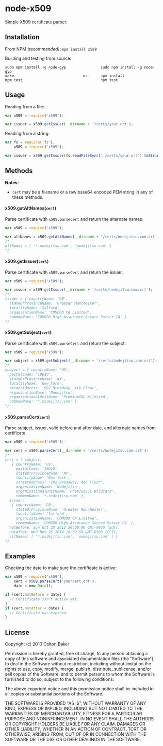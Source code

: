 node-x509
=========

Simple X509 certificate parser.

## Installation

From NPM *(recommended)*: `npm install x509`

Building and testing from source:
```
sudo npm install -g node-gyp                sudo npm install -g node-gyp
make                                or      npm install
npm test                                    npm test
```

## Usage
Reading from a file:
```js
var x509 = require('x509');

var issuer = x509.getIssuer(__dirname + '/certs/your.crt');
```

Reading from a string:
```js
var fs = require('fs'),
    x509 = require('x509');

var issuer = x509.getIssuer(fs.readFileSync('./certs/your.crt').toString());
```

## Methods
**Notes:**
- `cert` may be a filename or a raw base64 encoded PEM string in any of these methods.


#### x509.getAltNames(`cert`)
Parse certificate with `x509.parseCert` and return the alternate names.

```js
var x509 = require('x509');

var altNames = x509.getAltNames(__dirname + '/certs/nodejitsu.com.crt');
/*
altNames = [ '*.nodejitsu.com', 'nodejitsu.com' ]
*/
```

#### x509.getIssuer(`cert`)
Parse certificate with `x509.parseCert` and return the issuer.

```js
var x509 = require('x509');

var issuer = x509.getIssuer(__dirname + '/certs/nodejitsu.com.crt');
/*
issuer = { countryName: 'GB',
  stateOrProvinceName: 'Greater Manchester',
  localityName: 'Salford',
  organizationName: 'COMODO CA Limited',
  commonName: 'COMODO High-Assurance Secure Server CA' }
*/
```

#### x509.getSubject(`cert`)
Parse certificate with `x509.parseCert` and return the subject.

```js
var x509 = require('x509');

var subject = x509.getSubject(__dirname + '/certs/nodejitsu.com.crt');
/*
subject = { countryName: 'US',
  postalCode: '10010',
  stateOrProvinceName: 'NY',
  localityName: 'New York',
  streetAddress: '902 Broadway, 4th Floor',
  organizationName: 'Nodejitsu',
  organizationalUnitName: 'PremiumSSL Wildcard',
  commonName: '*.nodejitsu.com' }
*/
```

#### x509.parseCert(`cert`)
Parse subject, issuer, valid before and after date, and alternate names from certificate.

```js
var x509 = require('x509');

var cert = x509.parseCert(__dirname + '/certs/nodejitsu.com.crt');
/*
cert = { subject: 
   { countryName: 'US',
     postalCode: '10010',
     stateOrProvinceName: 'NY',
     localityName: 'New York',
     streetAddress: '902 Broadway, 4th Floor',
     organizationName: 'Nodejitsu',
     organizationalUnitName: 'PremiumSSL Wildcard',
     commonName: '*.nodejitsu.com' },
  issuer: 
   { countryName: 'GB',
     stateOrProvinceName: 'Greater Manchester',
     localityName: 'Salford',
     organizationName: 'COMODO CA Limited',
     commonName: 'COMODO High-Assurance Secure Server CA' },
  notBefore: Sun Oct 28 2012 20:00:00 GMT-0400 (EDT),
  notAfter: Wed Nov 26 2014 18:59:59 GMT-0500 (EST),
  altNames: [ '*.nodejitsu.com', 'nodejitsu.com' ] }
*/
```

## Examples
Checking the date to make sure the certificate is active:
```js
var x509 = require('x509'),
    cert = x509.parseCert('yourcert.crt'),
    date = new Date();

if (cert.notBefore > date) {
  // Certificate isn't active yet.
}
if (cert.notAfter < date) {
  // Certificate has expired.
}
```

## License
Copyright (c) 2013 Colton Baker

Permission is hereby granted, free of charge, to any person obtaining a copy
of this software and associated documentation files (the "Software"), to deal
in the Software without restriction, including without limitation the rights
to use, copy, modify, merge, publish, distribute, sublicense, and/or sell
copies of the Software, and to permit persons to whom the Software is
furnished to do so, subject to the following conditions:

The above copyright notice and this permission notice shall be included in
all copies or substantial portions of the Software.

THE SOFTWARE IS PROVIDED "AS IS", WITHOUT WARRANTY OF ANY KIND, EXPRESS OR
IMPLIED, INCLUDING BUT NOT LIMITED TO THE WARRANTIES OF MERCHANTABILITY,
FITNESS FOR A PARTICULAR PURPOSE AND NONINFRINGEMENT. IN NO EVENT SHALL THE
AUTHORS OR COPYRIGHT HOLDERS BE LIABLE FOR ANY CLAIM, DAMAGES OR OTHER
LIABILITY, WHETHER IN AN ACTION OF CONTRACT, TORT OR OTHERWISE, ARISING FROM,
OUT OF OR IN CONNECTION WITH THE SOFTWARE OR THE USE OR OTHER DEALINGS IN
THE SOFTWARE.
